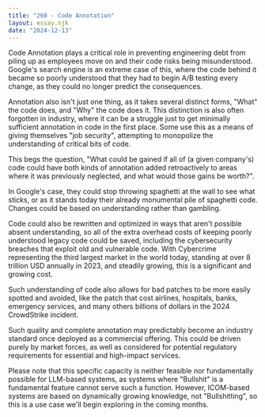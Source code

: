 ```yaml
---
title: "260 - Code Annotation"
layout: essay.njk
date: "2024-12-13"
---
```


Code Annotation plays a critical role in preventing engineering debt from piling up as employees move on and their code risks being misunderstood. Google's search engine is an extreme case of this, where the code behind it became so poorly understood that they had to begin A/B testing every change, as they could no longer predict the consequences.

Annotation also isn't just one thing, as it takes several distinct forms, "What" the code does, and "Why" the code does it. This distinction is also often forgotten in industry, where it can be a struggle just to get minimally sufficient annotation in code in the first place. Some use this as a means of giving themselves "job security", attempting to monopolize the understanding of critical bits of code.

This begs the question, "What could be gained if all of (a given company's) code could have both kinds of annotation added retroactively to areas where it was previously neglected, and what would those gains be worth?".

In Google's case, they could stop throwing spaghetti at the wall to see what sticks, or as it stands today their already monumental pile of spaghetti code. Changes could be based on understanding rather than gambling.

Code could also be rewritten and optimized in ways that aren't possible absent understanding, so all of the extra overhead costs of keeping poorly understood legacy code could be saved, including the cybersecurity breaches that exploit old and vulnerable code. With Cybercrime representing the third largest market in the world today, standing at over 8 trillion USD annually in 2023, and steadily growing, this is a significant and growing cost.

Such understanding of code also allows for bad patches to be more easily spotted and avoided, like the patch that cost airlines, hospitals, banks, emergency services, and many others billions of dollars in the 2024 CrowdStrike incident.

Such quality and complete annotation may predictably become an industry standard once deployed as a commercial offering. This could be driven purely by market forces, as well as considered for potential regulatory requirements for essential and high-impact services.

Please note that this specific capacity is neither feasible nor fundamentally possible for LLM-based systems, as systems where "Bullshit" is a fundamental feature cannot serve such a function. However, ICOM-based systems are based on dynamically growing knowledge, not "Bullshitting", so this is a use case we'll begin exploring in the coming months.
